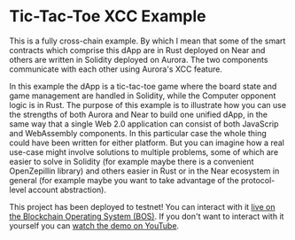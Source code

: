 # Tic-Tac-Toe XCC Example

This is a fully cross-chain example.
By which I mean that some of the smart contracts which comprise this dApp are in Rust deployed on Near and others are written in Solidity deployed on Aurora.
The two components communicate with each other using Aurora's XCC feature.

In this example the dApp is a tic-tac-toe game where the board state and game management are handled in Solidity, while the Computer opponent logic is in Rust.
The purpose of this example is to illustrate how you can use the strengths of both Aurora and Near to build one unified dApp, in the same way that a single Web 2.0 application can consist of both JavaScrip and WebAssembly components.
In this particular case the whole thing could have been written for either platform.
But you can imagine how a real use-case might involve solutions to multiple problems, some of which are easier to solve in Solidity (for example maybe there is a convenient OpenZepillin library) and others easier in Rust or in the Near ecosystem in general (for example maybe you want to take advantage of the protocol-level account abstraction).

This project has been deployed to testnet!
You can interact with it [live on the Blockchain Operating System (BOS)](https://bos.gg/#/nearcon.birchmd.near/widget/Aurora-Tic-Tac-Toe).
If you don't want to interact with it yourself you can [watch the demo on YouTube](https://youtu.be/_tSuGRN9Lok).
